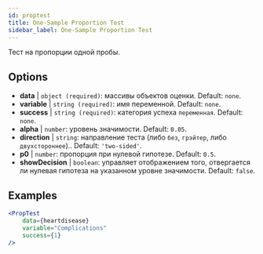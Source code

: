 ```yaml
---
id: proptest
title: One-Sample Proportion Test
sidebar_label: One-Sample Proportion Test
---
```


Тест на пропорции одной пробы.

## Options

* __data__ | `object (required)`: массивы объектов оценки. Default: `none`.
* __variable__ | `string (required)`: имя переменной. Default: `none`.
* __success__ | `string (required)`: категория успеха `переменная`. Default: `none`.
* __alpha__ | `number`: уровень значимости. Default: `0.05`.
* __direction__ | `string`: направление теста (либо `без`, `грэйтер`, либо `двухстороннее`).. Default: `'two-sided'`.
* __p0__ | `number`: пропорция при нулевой гипотезе. Default: `0.5`.
* __showDecision__ | `boolean`: управляет отображением того, отвергается ли нулевая гипотеза на указанном уровне значимости. Default: `false`.


## Examples

```jsx live
<PropTest
    data={heartdisease} 
    variable="Complications"
    success={1}
/>
```
